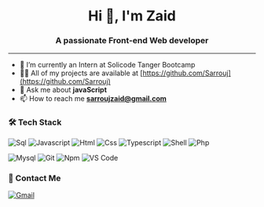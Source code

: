 <h1 align="center">Hi 👋, I'm Zaid</h1>
<h3 align="center">A passionate Front-end Web developer </h3>

---

- 🔭 I’m currently an Intern at Solicode Tanger Bootcamp
- 👨‍💻 All of my projects are available at [https://github.com/Sarrouj](https://github.com/Sarrouj)
- 💬 Ask me about **javaScript**
- 📫 How to reach me **sarroujzaid@gmail.com**

### 🛠 Tech Stack

![Sql](http://img.shields.io/badge/-Sql-00758f?style=flat-square&logo=Mysql&logoColor=white)
![Javascript](http://img.shields.io/badge/-Javascript-fcd400?style=flat-square&logo=javascript&logoColor=black)
![Html](http://img.shields.io/badge/-Html-e24c27?style=flat-square&logo=html5&logoColor=white)
![Css](http://img.shields.io/badge/-Css-2a65f1?style=flat-square&logo=css3&logoColor=white)
![Typescript](http://img.shields.io/badge/-Typescript-3178c6?style=flat-square&logo=typescript&logoColor=white)
![Shell](http://img.shields.io/badge/-Shell-c9c9c9?style=flat-square&logo=gnu-bash&logoColor=black)
![Php](http://img.shields.io/badge/-Php-767bb3?style=flat-square&logo=php&logoColor=white)

![Mysql](http://img.shields.io/badge/-Mysql-white?style=flat-square&logo=mysql)
![Git](http://img.shields.io/badge/-Git-white?style=flat-square&logo=git)
![Npm](http://img.shields.io/badge/-Npm-white?style=flat-square&logo=npm&logoColor=white)
![VS Code](http://img.shields.io/badge/-VS%20Code-black?style=flat-square&logo=visualstudiocode&logoColor=3aa7f2)

### 💬 Contact Me

[![Gmail](https://img.shields.io/badge/-sarroujzaid@gmail.com-c14438?style=for-the-badge&logo=Gmail&logoColor=white)](mailto:sarroujzaid@gmail.com)
